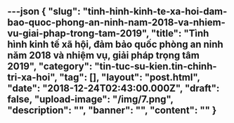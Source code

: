 ---json
{
    "slug": "tinh-hinh-kinh-te-xa-hoi-dam-bao-quoc-phong-an-ninh-nam-2018-va-nhiem-vu-giai-phap-trong-tam-2019",
    "title": "Tình hình kinh tế xã hội, đảm bảo quốc phòng an ninh năm 2018 và nhiệm vụ, giải pháp trọng tâm 2019",
    "category": "tin-tuc-su-kien.tin-chinh-tri-xa-hoi",
    "tag": [],
    "layout": "post.html",
    "date": "2018-12-24T02:43:00.000Z",
    "draft": false,
    "upload-image": "/img/7.png",
    "description": "",
    "banner": "",
    "__content__": ""
}
---
<p><img alt="" src="/img/1.png" /></p>

<p><img alt="" src="/img/2.png" /></p>

<p><img alt="" src="/img/3.png" /></p>

<p><img alt="" src="/img/4.png" /></p>

<p><img alt="" src="/img/5.png" /></p>

<p><img alt="" src="/img/6.png" /></p>

<p><img alt="" src="/img/7.png" /></p>
